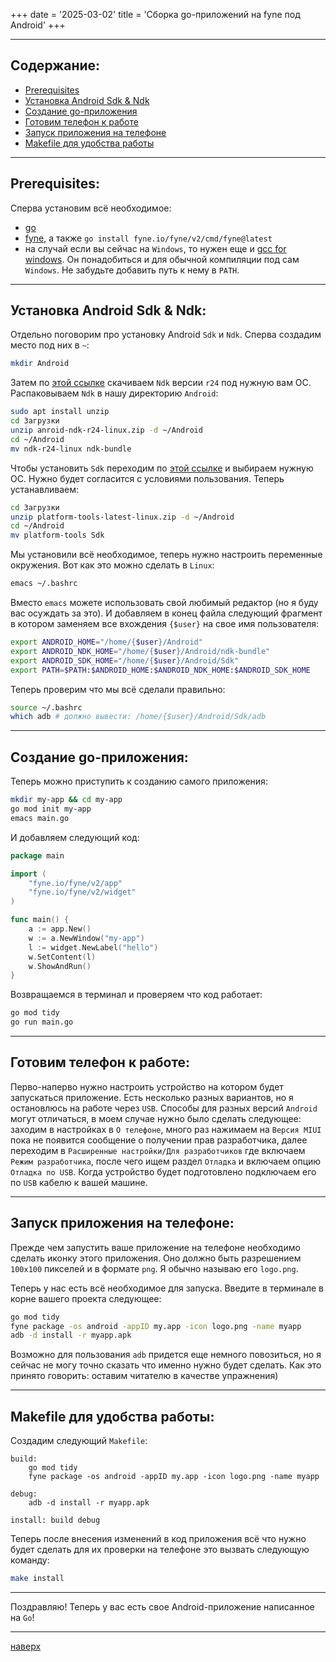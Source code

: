 +++
date = '2025-03-02'
title = 'Сборка go-приложений на fyne под Android'
+++

---
## Содержание:

- [Prerequisites](#prerequisites)
- [Установка Android Sdk & Ndk](#установка-android-sdk--ndk)
- [Создание go-приложения](#создание-go-приложения)
- [Готовим телефон к работе](#готовим-телефон-к-работе)
- [Запуск приложения на телефоне](#запуск-приложения-на-телефоне)
- [Makefile для удобства работы](#makefile-для-удобства-работы)

---

## Prerequisites:

Сперва установим всё необходимое:
- [go](https://go.dev/dl/)
- [fyne](https://docs.fyne.io/), а также `go install fyne.io/fyne/v2/cmd/fyne@latest`
- на случай если вы сейчас на `Windows`, то нужен еще и [gcc for windows](http://www.equation.com/servlet/equation.cmd?fa=fortran). Он понадобиться и для обычной компиляции под сам `Windows`. Не забудьте добавить путь к нему в `PATH`.

---

## Установка Android Sdk & Ndk:

Отдельно поговорим про установку Android `Sdk` и `Ndk`. 
Сперва создадим место под них в `~`:

```bash
mkdir Android
```

Затем по [этой ссылке](https://github.com/android/ndk/wiki/Unsupported-Downloads) скачиваем `Ndk` версии `r24` под нужную вам ОС. Распаковываем `Ndk` в нашу директорию `Android`:

```bash
sudo apt install unzip
cd Загрузки
unzip anroid-ndk-r24-linux.zip -d ~/Android
cd ~/Android
mv ndk-r24-linux ndk-bundle
```

Чтобы установить `Sdk` переходим по [этой ссылке](https://developer.android.com/tools/releases/platform-tools?hl=ru) и выбираем нужную ОС. Нужно будет согласится с условиями пользования. Теперь устанавливаем:

```bash
cd Загрузки
unzip platform-tools-latest-linux.zip -d ~/Android
cd ~/Android
mv platform-tools Sdk
```

Мы установили всё необходимое, теперь нужно настроить переменные окружения. Вот как это можно сделать в `Linux`:

```bash
emacs ~/.bashrc
```

Вместо `emacs` можете использовать свой любимый редактор (но я буду вас осуждать за это). И добавляем в конец файла следующий фрагмент в котором заменяем все вхождения `{$user}` на свое имя пользователя:

```bash
export ANDROID_HOME="/home/{$user}/Android"
export ANDROID_NDK_HOME="/home/{$user}/Android/ndk-bundle"
export ANDROID_SDK_HOME="/home/{$user}/Android/Sdk"
export PATH=$PATH:$ANDROID_HOME:$ANDROID_NDK_HOME:$ANDROID_SDK_HOME
```

Теперь проверим что мы всё сделали правильно:

```bash
source ~/.bashrc
which adb # должно вывести: /home/{$user}/Android/Sdk/adb
```

---

## Создание go-приложения:

Теперь можно приступить к созданию самого приложения:

```bash
mkdir my-app && cd my-app
go mod init my-app
emacs main.go
```

И добавляем следующий код:

```go
package main

import (
	"fyne.io/fyne/v2/app"
	"fyne.io/fyne/v2/widget"
)

func main() {
	a := app.New()
	w := a.NewWindow("my-app")
	l := widget.NewLabel("hello")
	w.SetContent(l)
	w.ShowAndRun()
}
```

Возвращаемся в терминал и проверяем что код работает:

```bash
go mod tidy
go run main.go
```

---

## Готовим телефон к работе:

Перво-наперво нужно настроить устройство на котором будет запускаться приложение. Есть несколько разных вариантов, но я остановлюсь на работе через `USB`. Способы для разных версий `Android` могут отличаться, в моем случае нужно было сделать следующее: заходим в настройках в `О телефоне`, много раз нажимаем на `Версия MIUI` пока не появится сообщение о получении прав разработчика, далее переходим в `Расширенные настройки/Для разработчиков` где включаем `Режим разработчика`, после чего ищем раздел `Отладка` и включаем опцию `Отладка по USB`. Когда устройство будет подготовлено подключаем его по `USB` кабелю к вашей машине.

---

## Запуск приложения на телефоне:

Прежде чем запустить ваше приложение на телефоне необходимо сделать иконку этого приложения. Оно должно быть разрешением `100х100` пикселей и в формате `png`. Я обычно называю его `logo.png`. 

Теперь у нас есть всё необходимое для запуска. Введите в терминале в корне вашего проекта следующее:

```bash
go mod tidy
fyne package -os android -appID my.app -icon logo.png -name myapp
adb -d install -r myapp.apk
```

Возможно для пользования `adb` придется еще немного повозиться, но я сейчас не могу точно сказать что именно нужно будет сделать. Как это принято говорить: оставим читателю в качестве упражнения)

---

## Makefile для удобства работы:

Создадим следующий `Makefile`:

```make
build:
	go mod tidy
	fyne package -os android -appID my.app -icon logo.png -name myapp

debug:
	adb -d install -r myapp.apk

install: build debug
```

Теперь после внесения изменений в код приложения всё что нужно будет сделать для их проверки на телефоне это вызвать следующую команду:

```bash
make install
```

---

Поздравляю! Теперь у вас есть свое Android-приложение написанное на `Go`!

---

[наверх](#содержание)
